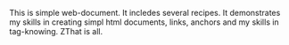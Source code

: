 This is simple web-document. It incledes several recipes.
It demonstrates my skills in creating simpl html documents, links, anchors and
my skills in tag-knowing.
ZThat is all.